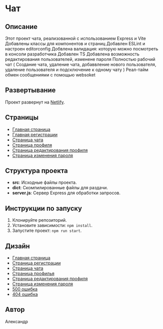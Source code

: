 # Чат

## Описание

Этот проект чата, реализованной с использованием Express и Vite
Добавлены классы для компонентов и страниц
Добавлен ESLint и настроен editorconfig
Добвлена валидация: которую можно посмотреть в консоли разработчика
Добавлен TS
Добавлена возможность редактирования пользователей, изменене пароля
Полностью рабочий чат ( Создание чата, удаление чата, добаввление нового пользователя, удаление пользователя и подсключение к одному чату )
Реал-тайм обмен сообщениями с помощью websoket


## Развертывание

Проект развернут на [Netlify](https://sprint-1--katatest1.netlify.app/).

## Страницы

- [Главная страница](https://sprint-2--katatest1.netlify.app/)
- [Главная регистрации](https://sprint-2--katatest1.netlify.app/register)
- [Страница чата](https://sprint-2--katatest1.netlify.app/chat)
- [Страница профиля](https://sprint-2--katatest1.netlify.app/profile)
- [Страница редактирования профиля](https://sprint-2--katatest1.netlify.app/change-data)
- [Страница изменения пароля](https://sprint-1--katatest1.netlify.app/change-password)

## Структура проекта

- **src**: Исходные файлы проекта.
- **dict**: Скомпилированные файлы для раздачи.
- **server.js**: Сервер Express для обработки запросов.

## Инструкции по запуску

1. Клонируйте репозиторий.
2. Установите зависимости: `npm install`.
3. Запустите проект: `npm run start`.

## Дизайн

- [Главная страница](https://disk.yandex.ru/i/VP7anfcpxkRI1g)
- [Страница регистрации](https://disk.yandex.ru/i/n95Jzubn2Gqmyw)
- [Страница чата](https://disk.yandex.ru/i/cgNSmDFJhMhgdw)
- [Страница профилья](https://disk.yandex.ru/i/2bD6t_ALgIjsIQ)
- [Страница редактирования профиля](https://disk.yandex.ru/i/NoNYgA0SE0HLFw)
- [Страница изменения пароля](https://disk.yandex.ru/i/VwXHDG9c2ayv3Q)
- [500 ошибка](https://disk.yandex.ru/i/3QE7EC56nuwkDQ)
- [404 ошибка](https://disk.yandex.ru/i/yzYW8uuNY_1a8Q)




## Автор

Александр
